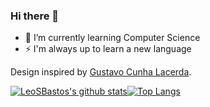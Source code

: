 ### Hi there 👋


- 🌱 I’m currently learning Computer Science
- ⚡ I'm always up to learn a new language


Design inspired by [Gustavo Cunha Lacerda](https://github.com/gustavocunhalacerda).

[![LeoSBastos's github stats](https://github-readme-stats.vercel.app/api?username=LeoSBastos&show_icons=true&theme=vision-friendly-dark)](https://github.com/anuraghazra/github-readme-stats)[![Top Langs](https://github-readme-stats.vercel.app/api/top-langs/?username=leosbastos&layout=compact&theme=vision-friendly-dark)](https://github.com/anuraghazra/github-readme-stats)
